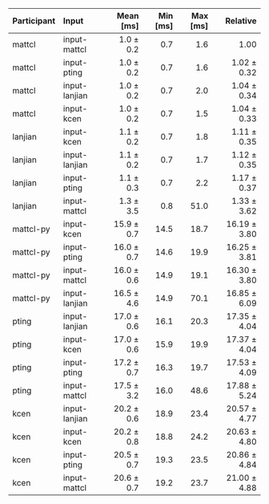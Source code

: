 | Participant | Input | Mean [ms] | Min [ms] | Max [ms] | Relative |
|:---|:---|---:|---:|---:|---:|
| mattcl | input-mattcl | 1.0 ± 0.2 | 0.7 | 1.6 | 1.00 |
| mattcl | input-pting | 1.0 ± 0.2 | 0.7 | 1.6 | 1.02 ± 0.32 |
| mattcl | input-lanjian | 1.0 ± 0.2 | 0.7 | 2.0 | 1.04 ± 0.34 |
| mattcl | input-kcen | 1.0 ± 0.2 | 0.7 | 1.5 | 1.04 ± 0.33 |
| lanjian | input-kcen | 1.1 ± 0.2 | 0.7 | 1.8 | 1.11 ± 0.35 |
| lanjian | input-lanjian | 1.1 ± 0.2 | 0.7 | 1.7 | 1.12 ± 0.35 |
| lanjian | input-pting | 1.1 ± 0.3 | 0.7 | 2.2 | 1.17 ± 0.37 |
| lanjian | input-mattcl | 1.3 ± 3.5 | 0.8 | 51.0 | 1.33 ± 3.62 |
| mattcl-py | input-kcen | 15.9 ± 0.7 | 14.5 | 18.7 | 16.19 ± 3.80 |
| mattcl-py | input-pting | 16.0 ± 0.7 | 14.6 | 19.9 | 16.25 ± 3.81 |
| mattcl-py | input-mattcl | 16.0 ± 0.6 | 14.9 | 19.1 | 16.30 ± 3.80 |
| mattcl-py | input-lanjian | 16.5 ± 4.6 | 14.9 | 70.1 | 16.85 ± 6.09 |
| pting | input-lanjian | 17.0 ± 0.6 | 16.1 | 20.3 | 17.35 ± 4.04 |
| pting | input-kcen | 17.0 ± 0.6 | 15.9 | 19.9 | 17.37 ± 4.04 |
| pting | input-pting | 17.2 ± 0.7 | 16.3 | 19.7 | 17.53 ± 4.09 |
| pting | input-mattcl | 17.5 ± 3.2 | 16.0 | 48.6 | 17.88 ± 5.24 |
| kcen | input-lanjian | 20.2 ± 0.6 | 18.9 | 23.4 | 20.57 ± 4.77 |
| kcen | input-kcen | 20.2 ± 0.8 | 18.8 | 24.2 | 20.63 ± 4.80 |
| kcen | input-pting | 20.5 ± 0.7 | 19.3 | 23.5 | 20.86 ± 4.84 |
| kcen | input-mattcl | 20.6 ± 0.7 | 19.2 | 23.7 | 21.00 ± 4.88 |
